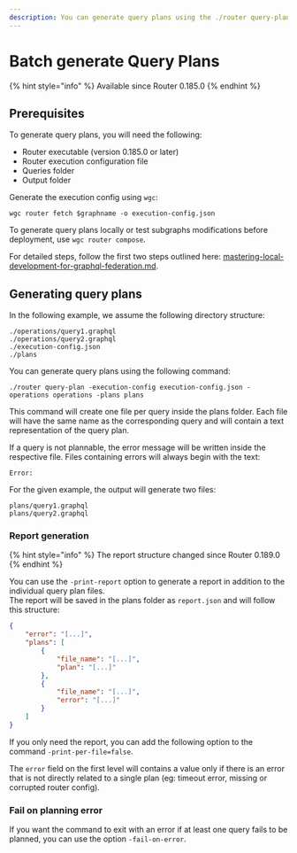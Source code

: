 ```yaml
---
description: You can generate query plans using the ./router query-plan command
---
```


# Batch generate Query Plans

{% hint style="info" %}
Available since Router 0.185.0
{% endhint %}

## Prerequisites

To generate query plans, you will need the following:

* Router executable (version 0.185.0 or later)
* Router execution configuration file
* Queries folder
* Output folder

Generate the execution config using `wgc`:

```
wgc router fetch $graphname -o execution-config.json
```

To generate query plans locally or test subgraphs modifications before deployment, use `wgc router compose`.

For detailed steps, follow the first two steps outlined here: [mastering-local-development-for-graphql-federation.md](../../tutorial/mastering-local-development-for-graphql-federation.md "mention").

## Generating query plans

In the following example, we assume the following directory structure:

```
./operations/query1.graphql
./operations/query2.graphql
./execution-config.json
./plans
```

You can generate query plans using the following command:

```
./router query-plan -execution-config execution-config.json -operations operations -plans plans
```

This command will create one file per query inside the plans folder. Each file will have the same name as the corresponding query and will contain a text representation of the query plan.

If a query is not plannable, the error message will be written inside the respective file. Files containing errors will always begin with the text:

```
Error:
```

For the given example, the output will generate two files:

```
plans/query1.graphql
plans/query2.graphql
```

### Report generation

{% hint style="info" %}
The report structure changed since Router 0.189.0
{% endhint %}

You can use the `-print-report` option to generate a report in addition to the individual query plan files.\
The report will be saved in the plans folder as `report.json` and will follow this structure:

```json
{
    "error": "[...]",
    "plans": [
        {
            "file_name": "[...]",
            "plan": "[...]"
        },
        {
            "file_name": "[...]",
            "error": "[...]"
        }
    ]
}
```

If you only need the report, you can add the following option to the command `-print-per-file=false`.

The `error` field on the first level will contains a value only if there is an error that is not directly related to a single plan (eg: timeout error, missing or corrupted router config).

### Fail on planning error

If you want the command to exit with an error if at least one query fails to be planned, you can use the option `-fail-on-error`.
